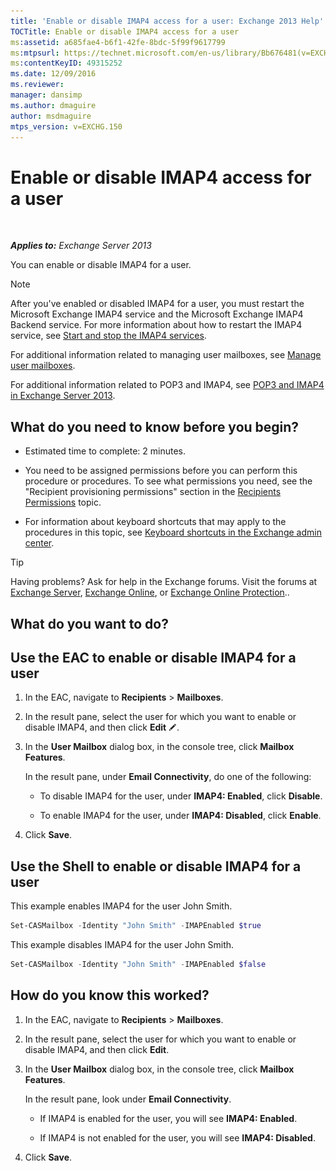 ```yaml
---
title: 'Enable or disable IMAP4 access for a user: Exchange 2013 Help'
TOCTitle: Enable or disable IMAP4 access for a user
ms:assetid: a685fae4-b6f1-42fe-8bdc-5f99f9617799
ms:mtpsurl: https://technet.microsoft.com/en-us/library/Bb676481(v=EXCHG.150)
ms:contentKeyID: 49315252
ms.date: 12/09/2016
ms.reviewer: 
manager: dansimp
ms.author: dmaguire
author: msdmaguire
mtps_version: v=EXCHG.150
---
```


# Enable or disable IMAP4 access for a user

 

_**Applies to:** Exchange Server 2013_


You can enable or disable IMAP4 for a user.


> [!NOTE]
> After you've enabled or disabled IMAP4 for a user, you must restart the Microsoft Exchange IMAP4 service and the Microsoft Exchange IMAP4 Backend service. For more information about how to restart the IMAP4 service, see <A href="start-and-stop-the-imap4-services-exchange-2013-help.md">Start and stop the IMAP4 services</A>.



For additional information related to managing user mailboxes, see [Manage user mailboxes](https://docs.microsoft.com/en-us/exchange/recipients-in-exchange-online/manage-user-mailboxes/manage-user-mailboxes).

For additional information related to POP3 and IMAP4, see [POP3 and IMAP4 in Exchange Server 2013](pop3-and-imap4-in-exchange-server-2013-exchange-2013-help.md).

## What do you need to know before you begin?

  - Estimated time to complete: 2 minutes.

  - You need to be assigned permissions before you can perform this procedure or procedures. To see what permissions you need, see the "Recipient provisioning permissions" section in the [Recipients Permissions](recipients-permissions-exchange-2013-help.md) topic.

  - For information about keyboard shortcuts that may apply to the procedures in this topic, see [Keyboard shortcuts in the Exchange admin center](keyboard-shortcuts-in-the-exchange-admin-center-2013-help.md).


> [!TIP]
> Having problems? Ask for help in the Exchange forums. Visit the forums at <A href="https://go.microsoft.com/fwlink/p/?linkid=60612">Exchange Server</A>, <A href="https://go.microsoft.com/fwlink/p/?linkid=267542">Exchange Online</A>, or <A href="https://go.microsoft.com/fwlink/p/?linkid=285351">Exchange Online Protection</A>..



## What do you want to do?

## Use the EAC to enable or disable IMAP4 for a user

1.  In the EAC, navigate to **Recipients** \> **Mailboxes**.

2.  In the result pane, select the user for which you want to enable or disable IMAP4, and then click **Edit** ![Edit icon](images/JJ218640.6f53ccb2-1f13-4c02-bea0-30690e6ea71d(EXCHG.150).gif "Edit icon").

3.  In the **User Mailbox** dialog box, in the console tree, click **Mailbox Features**.
    
    In the result pane, under **Email Connectivity**, do one of the following:
    
      - To disable IMAP4 for the user, under **IMAP4: Enabled**, click **Disable**.
    
      - To enable IMAP4 for the user, under **IMAP4: Disabled**, click **Enable**.

4.  Click **Save**.

## Use the Shell to enable or disable IMAP4 for a user

This example enables IMAP4 for the user John Smith.

```powershell
Set-CASMailbox -Identity "John Smith" -IMAPEnabled $true
```

This example disables IMAP4 for the user John Smith.

```powershell
Set-CASMailbox -Identity "John Smith" -IMAPEnabled $false
```

## How do you know this worked?

1.  In the EAC, navigate to **Recipients** \> **Mailboxes**.

2.  In the result pane, select the user for which you want to enable or disable IMAP4, and then click **Edit**.

3.  In the **User Mailbox** dialog box, in the console tree, click **Mailbox Features**.
    
    In the result pane, look under **Email Connectivity**.
    
      - If IMAP4 is enabled for the user, you will see **IMAP4: Enabled**.
    
      - If IMAP4 is not enabled for the user, you will see **IMAP4: Disabled**.

4.  Click **Save**.

